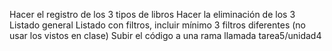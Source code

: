 Hacer el registro de los 3 tipos de libros
Hacer la eliminación de los 3
Listado general
Listado con filtros, incluir mínimo 3 filtros diferentes (no usar los vistos en clase)
Subir el código a una rama llamada tarea5/unidad4

